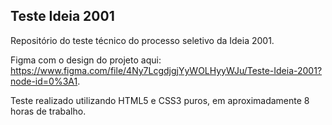 ## Teste Ideia 2001
Repositório do teste técnico do processo seletivo da Ideia 2001.

Figma com o design do projeto aqui: https://www.figma.com/file/4Ny7LcgdjgjYyWOLHyyWJu/Teste-Ideia-2001?node-id=0%3A1.

Teste realizado utilizando HTML5 e CSS3 puros, em aproximadamente 8 horas de trabalho. 
